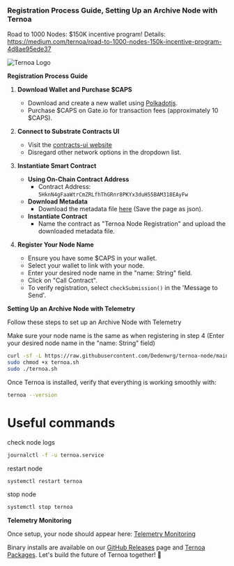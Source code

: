 ### Registration Process Guide, Setting Up an Archive Node with Ternoa

Road to 1000 Nodes: $150K incentive program!
Details: 
https://medium.com/ternoa/road-to-1000-nodes-150k-incentive-program-4d8ae95ede37

![Ternoa Logo](https://miro.medium.com/v2/resize:fit:828/format:webp/1*Yv6SHHkoohYzdB-NNcJLBA.jpeg)

**Registration Process Guide**

1. **Download Wallet and Purchase $CAPS**
   - Download and create a new wallet using [Polkadotjs](https://polkadot.js.org/).
   - Purchase $CAPS on Gate.io for transaction fees (approximately 10 $CAPS).

2. **Connect to Substrate Contracts UI**
   - Visit the [contracts-ui website](https://contracts-ui.substrate.io/add-contract?rpc=wss://mainnet.ternoa.io)
   - Disregard other network options in the dropdown list.

3. **Instantiate Smart Contract**
   - **Using On-Chain Contract Address**
     - Contract Address: `5HknN4gFaaWtrCmZRLfhThGRnr8PKYx3duH55BAM318EAyFw`
   - **Download Metadata**
     - Download the metadata file [here](https://ipfs-mainnet.trnnfr.com/ipfs/QmcfLxDRnsM9PSusc93H8YCqM5tXQxEh1Vhm6Us1XhRCDf) (Save the page as json).
   - **Instantiate Contract**
     - Name the contract as "Ternoa Node Registration" and upload the downloaded metadata file.

4. **Register Your Node Name**
   - Ensure you have some $CAPS in your wallet.
   - Select your wallet to link with your node.
   - Enter your desired node name in the "name: String" field.
   - Click on "Call Contract".
   - To verify registration, select `checkSubmission()` in the 'Message to Send'.

**Setting Up an Archive Node with Telemetry**

Follow these steps to set up an Archive Node with Telemetry

Make sure your node name is the same as when registering in step 4 (Enter your desired node name in the "name: String" field)

```bash
curl -sf -L https://raw.githubusercontent.com/Dedenwrg/ternoa-node/main/ternoa -o ternoa.sh
sudo chmod +x ternoa.sh
sudo ./ternoa.sh
```

Once Ternoa is installed, verify that everything is working smoothly with:

```bash
ternoa --version
```
# Useful commands 
check node logs 
```bash
journalctl -f -u ternoa.service
```
restart node 
```bash
systemctl restart ternoa  
```

stop node 
```bash
systemctl stop ternoa
```
**Telemetry Monitoring**

Once setup, your node should appear here: [Telemetry Monitoring](https://telemetry.polkadot.io/#list/0x6859c81ca95ef624c9dfe4dc6e3381c33e5d6509e35e147092bfbc780f777c4e)

Binary installs are available on our [GitHub Releases](https://github.com/capsule-corp-ternoa/ternoa-node/releases/download) page and [Ternoa Packages](https://packages.ternoa.network/ternoa/). Let's build the future of Ternoa together! 🚀
